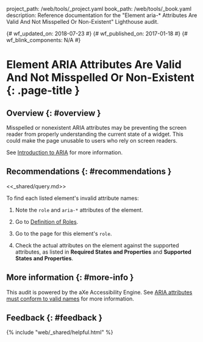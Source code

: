 project_path: /web/tools/_project.yaml
book_path: /web/tools/_book.yaml
description: Reference documentation for the "Element aria-* Attributes Are Valid And Not Misspelled Or Non-Existent" Lighthouse audit.

{# wf_updated_on: 2018-07-23 #}
{# wf_published_on: 2017-01-18 #}
{# wf_blink_components: N/A #}

# Element ARIA Attributes Are Valid And Not Misspelled Or Non-Existent  {: .page-title }

## Overview {: #overview }

Misspelled or nonexistent ARIA attributes may be preventing the screen reader
from properly understanding the current state of a widget. This could make the
page unusable to users who rely on screen readers.

See [Introduction to ARIA](/web/fundamentals/accessibility/semantics-aria/) for more information.

## Recommendations {: #recommendations }

<<_shared/query.md>>

To find each listed element's invalid attribute names:

1. Note the `role` and `aria-*` attributes of the element.

1. Go to [Definition of Roles][roles].

1. Go to the page for this element's `role`.

1. Check the actual attributes on the element against the supported attributes,
   as listed in **Required States and Properties** and **Supported States
   and Properties**.

[qs]: /web/tools/chrome-devtools/console/command-line-reference#queryselector
[qsa]: /web/tools/chrome-devtools/console/command-line-reference#queryselectorall
[xp]: /web/tools/chrome-devtools/console/command-line-reference#xpath
[roles]: https://www.w3.org/TR/wai-aria/roles#role_definitions

## More information {: #more-info }

This audit is powered by the aXe Accessibility Engine. See [ARIA attributes
must conform to valid names][axe] for more information.

[axe]: https://dequeuniversity.com/rules/axe/1.1/aria-valid-attr


## Feedback {: #feedback }

{% include "web/_shared/helpful.html" %}
